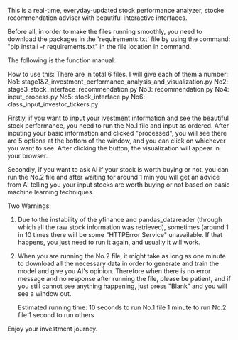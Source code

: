 This is a real-time, everyday-updated stock performance analyzer, stocke recommendation adviser with beautiful interactive interfaces.

Before all, in order to make the files running smoothly, you need to download the packages in the 'requirements.txt' file by using the command: 
"pip install -r requirements.txt" in the file location in command.

The following is the function manual:

How to use this:
There are in total 6 files. 
I will give each of them a number:
	No1: stage1&2_investment_performance_analysis_and_visualization.py
	No2: stage3_stock_interface_recommendation.py
	No3: recommendation.py
	No4: input_process.py
	No5: stock_interface.py
	No6: class_input_investor_tickers.py

Firstly, if you want to input your ivestment information and see the beautiful stock performance, you need to run the No.1 file and input as ordered.
	After inputing your basic information and clicked "processed", you will see there are 5 options at the bottom of the window, and you can click on 
	whichever you want to see. After clicking the button, the visualization will appear in your browser.
	
Secondly, if you want to ask AI if your stock is worth buying or not, you can run the No.2 file and after waiting for around 1 min you will get an 
	advice from AI telling you your input stocks are worth buying or not based on basic machine learning techniques.

Two Warnings:
1. Due to the instability of the yfinance and pandas_datareader (through which all the raw stock information was retrieved), sometimes (around 1 in 10 
	times there will be some "HTTPError Service" unavailable.
	If that happens, you just need to run it again, and usually it will work.
2. When you are running the No.2 file, it might take as long as one minute to download all the necessary data in order to generate and 
	train the model and give you AI's opinion. Therefore when there is no error message and no response after running the file, please be patient,
	and if you still cannot see anything happening, just press "Blank" and you will see a window out. 
	
	Estimated running time:
		10 seconds to run No.1 file
		1 minute to run No.2 file
		1 second to run others

Enjoy your investment journey.
